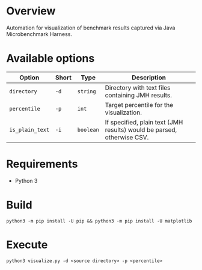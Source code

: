 # Overview
Automation for visualization of benchmark results captured via Java Microbenchmark Harness.

# Available options

| Option | Short | Type | Description |
| --- | --- | --- | ------------- |
| `directory` | `-d` | `string` | Directory with text files containing JMH results. |
| `percentile` | `-p` | `int` | Target percentile for the visualization. |
| `is_plain_text` | `-i` | `boolean` | If specified, plain text (JMH results) would be parsed, otherwise CSV. |



# Requirements
* Python 3

# Build
```
python3 -m pip install -U pip && python3 -m pip install -U matplotlib
```

# Execute
```
python3 visualize.py -d <source directory> -p <percentile>
```
